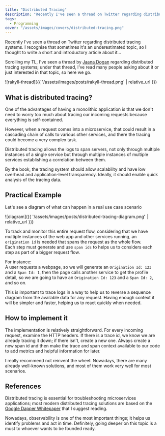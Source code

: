 ```yaml
---
title: "Distributed Tracing"
description: "Recently I've seen a thread on Twitter regarding distributed tracing systems. I recognise that sometimes it's an underestimated topic, so I thought to write a short and…"
tags:
  - Programming
cover: "/assets/images/covers/distributed-tracing.png"
---
```


Recently I've seen a thread on Twitter regarding distributed tracing systems. I recognise that sometimes it's an underestimated topic, so I thought to write a short and introductory article about it...


Scrolling my TL, I've seen a thread by [Jaana Dogan](https://twitter.com/rakyll) regarding distributed tracing systems; under that thread, I've read many people asking about it or just interested in that topic, so here we go.

![rakyll-thread]({{ '/assets/images/posts/rakyll-thread.png' | relative_url }})

## What is distributed tracing?

One of the advantages of having a monolithic application is that we don't need to worry too much about tracing our incoming requests because everything is self-contained.   

However, when a request comes into a microservice, that could result in a cascading chain of calls to various other services, and there the tracing could become a very complex task.

Distributed tracing allows the logs to span servers, not only through multiple instances of a single service but through multiple instances of multiple services establishing a correlation between them.    

By the book, the tracing system should allow scalability and have low overhead and application-level transparency. Ideally, it should enable quick analysis of the tracing data.

## Practical Example

Let's see a diagram of what can happen in a real use case scenario

![diagram]({{ '/assets/images/posts/distributed-tracing-diagram.png' | relative_url }})

To track and monitor this entire request flow, considering that we have multiple instances of the web app and other services running, an `origination id` is needed that spans the request as the whole flow.   
Each step must generate and use `span ids` to helps us to considers each step as part of a bigger request flow.

For instance:   
A user requests a webpage, so we will generate an `Origination Id: 123` and a `Span Id: 1`, then the page calls another service to get the profile detail, so we are going to have an `Origination Id: 123` and a `Span Id: 2`, and so on.   

This is important to trace logs in a way to help us to reverse a sequence diagram from the available data for any request. Having enough context it will be simpler and faster, helping us to react quickly when needed.

## How to implement it

The implementation is relatively straightforward. For every incoming request, examine the HTTP headers. If there is a trace id, we know we are already tracing it down; if there isn't, create a new one. Always create a new span id and then make the trace and span context available to our code to add metrics and helpful information for later.   

I really recommend not reinvent the wheel. Nowadays, there are many already well-known solutions, and most of them work very well for most scenarios.

## References

Distributed tracing is essential for troubleshooting microservices applications; most modern distributed tracing solutions are based on the [Google Dapper Whitepaper](https://static.googleusercontent.com/media/research.google.com/en//pubs/archive/36356.pdf) that I suggest reading.

Nowadays, observability is one of the most important things; it helps us identify problems and act in time. Definitely, going deeper on this topic is a must to whoever wants to be founded ready.
